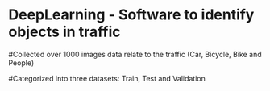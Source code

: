 # DeepLearning - Software to identify objects in traffic 


#Collected over 1000 images data relate to the traffic (Car, Bicycle, Bike and People)

#Categorized into three datasets: Train, Test and Validation

